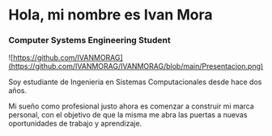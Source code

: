 # Hola, mi nombre es Ivan Mora

### Computer Systems Engineering Student

![https://github.com/IVANMORAG](https://github.com/IVANMORAG/IVANMORAG/blob/main/Presentacion.png)



Soy estudiante de Ingenieria en Sistemas Computacionales desde hace dos años.

Mi sueño como profesional justo ahora es comenzar a construir mi marca personal, con el objetivo de que la misma me abra las puertas a nuevas oportunidades de trabajo y aprendizaje.

